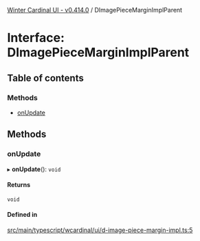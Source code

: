 [Winter Cardinal UI - v0.414.0](../index.md) / DImagePieceMarginImplParent

# Interface: DImagePieceMarginImplParent

## Table of contents

### Methods

- [onUpdate](DImagePieceMarginImplParent.md#onupdate)

## Methods

### onUpdate

▸ **onUpdate**(): `void`

#### Returns

`void`

#### Defined in

[src/main/typescript/wcardinal/ui/d-image-piece-margin-impl.ts:5](https://github.com/winter-cardinal/winter-cardinal-ui/blob/v0.414.0/src/main/typescript/wcardinal/ui/d-image-piece-margin-impl.ts#L5)
